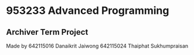 # 953233 Advanced Programming
## Archiver Term Project
Made by 
    642115016 Danaikrit Jaiwong
    642115024 Thaiphat Sukhumpraisan
